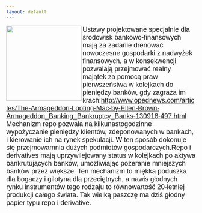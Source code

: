 ```yaml
---
layout: default
---
```


<img src="{{site.baseurl}}\articles\pictures\465.eb.jpg"  align="left" width="200"><!--200--><p style="margin: 0px 0px 18px; font-size: 18px; font-family: Helvetica;">
Ustawy projektowane specjalnie dla środowisk bankowo-finansowych mają za zadanie drenować nowoczesne gospodarki z nadwyżek finansowych, a w konsekwencji pozwalają przejmować realny majątek za pomocą praw pierwszeństwa w kolejkach do pieniędzy banków, gdy zagraża im krach:<a href="http://www.opednews.com/articles/The-Armageddon-Looting-Mac-by-Ellen-Brown-Armageddon_Banking_Bankruptcy_Banks-130918-497.html" title="Repo i instrumenty pochodne" target="">http://www.opednews.com/articles/The-Armageddon-Looting-Mac-by-Ellen-Brown-Armageddon_Banking_Bankruptcy_Banks-130918-497.html</a><br>Mechanizm repo pozwala na kilkunastogodzinne wypożyczanie pieniędzy klientów, zdeponowanych w bankach, i kierowanie ich na rynek spekulacji. W ten sposób dokonuje się przejmowamnia dużych podmiotów gospodarczych.Repo i derivatives mają uprzywilejowany status w kolejkach po aktywa bankrutujących banków, umozliwiając pożeranie mniejszych banków przez większe. Ten mechanizm to miękka poduszka dla bogaczy i gilotyna dla przeciętnych, a nawis głodnych rynku instrumentów tego rodzaju to równowartość 20-letniej produkcji całego świata. Tak wielką paszczę ma dziś głodny papier typu repo i derivative.</p>